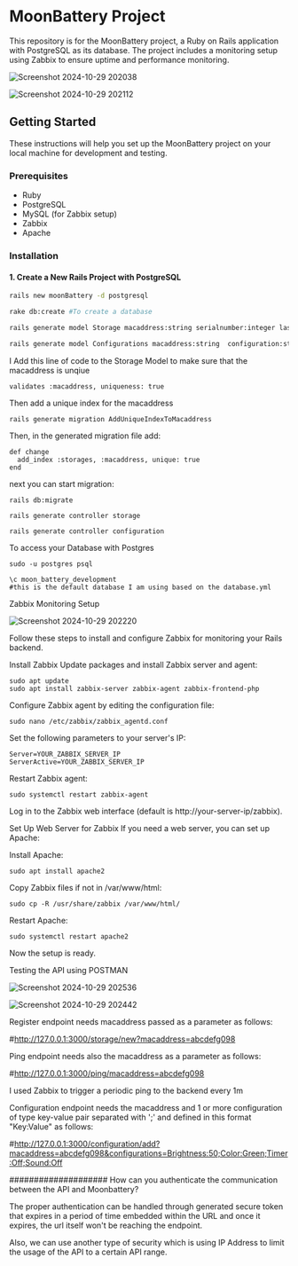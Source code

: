 # MoonBattery Project

This repository is for the MoonBattery project, a Ruby on Rails application with PostgreSQL as its database. The project includes a monitoring setup using Zabbix to ensure uptime and performance monitoring.

![Screenshot 2024-10-29 202038](https://github.com/user-attachments/assets/26e27f05-9514-402c-a9f5-47949062ecec)

![Screenshot 2024-10-29 202112](https://github.com/user-attachments/assets/d6050e23-d969-49c7-8cd6-8fcc243d6864)


## Getting Started

These instructions will help you set up the MoonBattery project on your local machine for development and testing.

### Prerequisites

- Ruby
- PostgreSQL
- MySQL (for Zabbix setup)
- Zabbix
- Apache

### Installation

#### 1. Create a New Rails Project with PostgreSQL

```bash
rails new moonBattery -d postgresql

rake db:create #To create a database

rails generate model Storage macaddress:string serialnumber:integer lastcontact:string #generate Storage Model

rails generate model Configurations macaddress:string  configuration:string value:string #generate Storage Model

```
I Add this line of code to the Storage Model to make sure that the macaddress is unqiue
```
validates :macaddress, uniqueness: true
```
Then add a unique index for the macaddress
```
rails generate migration AddUniqueIndexToMacaddress
```
Then, in the generated migration file add:
```
def change
  add_index :storages, :macaddress, unique: true
end
```
next you can start migration:
```
rails db:migrate

rails generate controller storage

rails generate controller configuration

```

To access your Database with Postgres 
```
sudo -u postgres psql

\c moon_battery_development
#this is the default database I am using based on the database.yml

```
Zabbix Monitoring Setup

![Screenshot 2024-10-29 202220](https://github.com/user-attachments/assets/39bcbe73-debc-44c4-abfa-9768bd5c073c)


Follow these steps to install and configure Zabbix for monitoring your Rails backend.

Install Zabbix
Update packages and install Zabbix server and agent:

```
sudo apt update
sudo apt install zabbix-server zabbix-agent zabbix-frontend-php
```
Configure Zabbix agent by editing the configuration file:

```
sudo nano /etc/zabbix/zabbix_agentd.conf
```
Set the following parameters to your server's IP:

```
Server=YOUR_ZABBIX_SERVER_IP
ServerActive=YOUR_ZABBIX_SERVER_IP
```
Restart Zabbix agent:

```
sudo systemctl restart zabbix-agent
```
Log in to the Zabbix web interface (default is http://your-server-ip/zabbix).

Set Up Web Server for Zabbix
If you need a web server, you can set up Apache:

Install Apache:

```
sudo apt install apache2
```
Copy Zabbix files if not in /var/www/html:

```
sudo cp -R /usr/share/zabbix /var/www/html/
```
Restart Apache:

```
sudo systemctl restart apache2
```

Now the setup is ready.

Testing the API using POSTMAN

![Screenshot 2024-10-29 202536](https://github.com/user-attachments/assets/c402c819-e560-435a-91e2-3f814fb83fd9)

![Screenshot 2024-10-29 202442](https://github.com/user-attachments/assets/5a770c0d-c296-4143-b608-8554de1c8ede)


Register endpoint needs macaddress passed as a parameter as follows:

#http://127.0.0.1:3000/storage/new?macaddress=abcdefg098

Ping endpoint needs also the macaddress as a parameter as follows:

#http://127.0.0.1:3000/ping/macaddress=abcdefg098

I used Zabbix to trigger a periodic ping to the backend every 1m

Configuration endpoint needs the macaddress and 1 or more configuration of type key-value pair separated with ';' and defined in this format "Key:Value" as follows:

#http://127.0.0.1:3000/configuration/add?macaddress=abcdefg098&configurations=Brightness:50;Color:Green;Timer:Off;Sound:Off


####################
How can you authenticate the communication between the API and Moonbattery?


The proper authentication can be handled through generated secure token that expires in a period of time embedded within the URL and once it expires, the url itself won't be reaching the endpoint.

Also, we can use another type of security which is using IP Address to limit the usage of the API to a certain API range.

